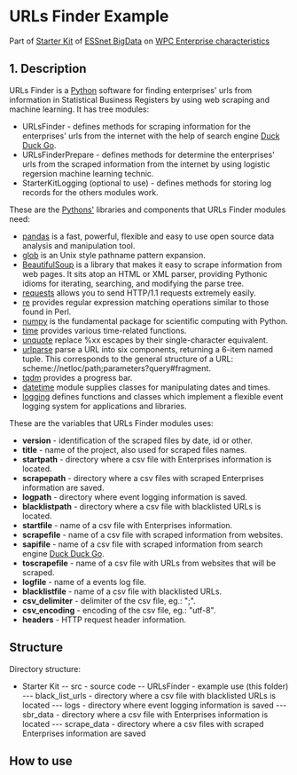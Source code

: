 # URLs Finder Example

Part of [Starter Kit](https://github.com/EnterpriseCharacteristicsESSnetBigData/StarterKit "GitHub repositiry of Starter Kit on Enterprise characteristics") of [ESSnet BigData](https://webgate.ec.europa.eu/fpfis/mwikis/essnetbigdata/index.php/ESSnet_Big_Data "ESSnet Big Data is a project within the European statistical system (ESS) jointly undertaken by 28 partners.") on [WPC Enterprise characteristics](https://webgate.ec.europa.eu/fpfis/mwikis/essnetbigdata/index.php/WPC_Enterprise_characteristics "Workpackage C (WPC) of ESSnet Big Data focuses on enterprise characteristics.") 

## 1. Description

URLs Finder is a [Python](https://www.python.org/) software for finding enterprises' urls from information in Statistical Business Registers by using web scraping and machine learning. It has tree modules:
- URLsFinder \- defines methods for scraping information for the enterprises' urls from the internet with the help of search engine [Duck Duck Go](https://duckduckgo.com "The best search engine for privacy").
- URLsFinderPrepare \- defines methods for determine the enterprises' urls from the scraped information from the internet by using logistic regersion machine learning technic.
- StarterKitLogging (optional to use) \- defines methods for storing log records for the others modules work.

These are the [Pythons'](https://www.python.org/) libraries and components that URLs Finder modules need:
- [pandas](https://pandas.pydata.org/) is a fast, powerful, flexible and easy to use open source data analysis and manipulation tool.
- [glob](https://docs.python.org/3/library/glob.html) is an Unix style pathname pattern expansion.
- [BeautifulSoup](https://pypi.org/project/beautifulsoup4/) is a library that makes it easy to scrape information from web pages. It sits atop an HTML or XML parser, providing Pythonic idioms for iterating, searching, and modifying the parse tree.
- [requests](https://pypi.org/project/requests/) allows you to send HTTP/1.1 requests extremely easily.
- [re](https://docs.python.org/3/library/re.html) provides regular expression matching operations similar to those found in Perl.
- [numpy](https://numpy.org/) is the fundamental package for scientific computing with Python.
- [time](https://docs.python.org/3/library/time.html) provides various time-related functions.
- [unquote](https://docs.python.org/3/library/urllib.parse.html) replace %xx escapes by their single-character equivalent.
- [urlparse](https://docs.python.org/3/library/urllib.parse.html) parse a URL into six components, returning a 6-item named tuple. This corresponds to the general structure of a URL: scheme://netloc/path;parameters?query#fragment.
- [tqdm](https://pypi.org/project/tqdm/) provides a progress bar.
- [datetime](https://docs.python.org/3/library/datetime.html) module supplies classes for manipulating dates and times.
- [logging](https://docs.python.org/3/library/logging.html) defines functions and classes which implement a flexible event logging system for applications and libraries.

These are the variables that URLs Finder modules uses:
- **version** \- identification of the scraped files by date, id or other.
- **title** \- name of the project, also used for scraped files names.
- **startpath** \- directory where a csv file with Enterprises information is located.
- **scrapepath** \- directory where a csv files with scraped Enterprises information are saved.
- **logpath** \- directory where event logging information is saved. 
- **blacklistpath** \- directory where a csv file with blacklisted URLs is located.
- **startfile** \- name of a csv file with Enterprises information.
- **scrapefile** \- name of a csv file with scraped information from websites.
- **sapifile** \- name of a csv file with scraped information from search engine [Duck Duck Go](https://duckduckgo.com "The best search engine for privacy").
- **toscrapefile** \- name of a csv file with URLs from websites that will be scraped.
- **logfile** \- name of a events log file.
- **blacklistfile** \- name of a csv file with blacklisted URLs.
- **csv_delimiter** \- delimiter of the csv file, eg.: ";".
- **csv_encoding** \- encoding of the csv file, eg.: "utf-8".
- **headers** \- HTTP request header information.

## Structure

Directory structure:
- Starter Kit
-- src \- source code
-- URLsFinder \- example use (this folder)
--- black_list_urls \- directory where a csv file with blacklisted URLs is located
--- logs \- directory where event logging information is saved
--- sbr_data \- directory where a csv file with Enterprises information is located
--- scrape_data \- directory where a csv files with scraped Enterprises information are saved

## How to use
